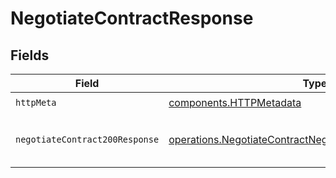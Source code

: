# NegotiateContractResponse


## Fields

| Field                                                                                                                                | Type                                                                                                                                 | Required                                                                                                                             | Description                                                                                                                          |
| ------------------------------------------------------------------------------------------------------------------------------------ | ------------------------------------------------------------------------------------------------------------------------------------ | ------------------------------------------------------------------------------------------------------------------------------------ | ------------------------------------------------------------------------------------------------------------------------------------ |
| `httpMeta`                                                                                                                           | [components.HTTPMetadata](../../models/components/httpmetadata.md)                                                                   | :heavy_check_mark:                                                                                                                   | N/A                                                                                                                                  |
| `negotiateContract200Response`                                                                                                       | [operations.NegotiateContractNegotiateContract200Response](../../models/operations/negotiatecontractnegotiatecontract200response.md) | :heavy_minus_sign:                                                                                                                   | Successfully negotiated a new contract.                                                                                              |